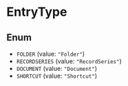 # EntryType

## Enum

* `FOLDER` (value: `"Folder"`)
* `RECORDSERIES` (value: `"RecordSeries"`)
* `DOCUMENT` (value: `"Document"`)
* `SHORTCUT` (value: `"Shortcut"`)
